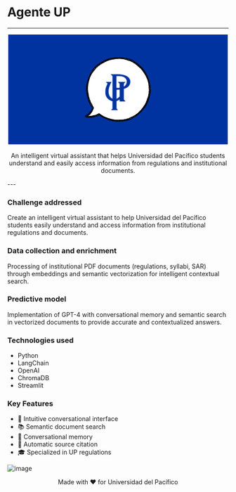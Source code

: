 # Agente UP 
---

<div align ="center">

<a href = "https://up-agent.streamlit.app/"><img src = "banner.png" width = 500 ></a>

An intelligent virtual assistant that helps Universidad del Pacífico students understand and easily access information from regulations and institutional documents.

</div>
---

### Challenge addressed
Create an intelligent virtual assistant to help Universidad del Pacífico students easily understand and access information from institutional regulations and documents.

### Data collection and enrichment
Processing of institutional PDF documents (regulations, syllabi, SAR) through embeddings and semantic vectorization for intelligent contextual search.

### Predictive model
Implementation of GPT-4 with conversational memory and semantic search in vectorized documents to provide accurate and contextualized answers.

### Technologies used
- Python
- LangChain
- OpenAI
- ChromaDB
- Streamlit

### Key Features
- 🤖 Intuitive conversational interface
- 📚 Semantic document search
- 💬 Conversational memory
- 📝 Automatic source citation
- 🎓 Specialized in UP regulations

![image](https://github.com/user-attachments/assets/979b031f-70a6-445e-90ca-c808f9051471)

<div align="center">
Made with ❤️ for Universidad del Pacífico
</div>
